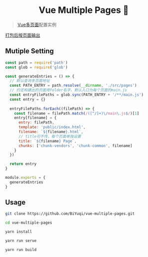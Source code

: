 <h1 align="center">Vue Multiple Pages 👋</h1>

> [Vue多页面](https://github.com/BiYuqi/vue-multiple-pages)配置实例

[打包后按页面输出](https://github.com/BiYuqi/vue-multiple-pages/tree/support-build-nest-folder)

## Mutiple Setting
```js
const path = require('path')
const glob = require('glob')

const generateEntries = () => {
  // 默认查询多页面地址
  const PATH_ENTRY = path.resolve(__dirname, './src/pages')
  // 约定构建出的页面用folder名字，默认入口为每个页面的main.js
  const entryFilePaths = glob.sync(PATH_ENTRY + '/**/main.js')
  const entry = {}
  
  entryFilePaths.forEach((filePath) => {
    const filename = filePath.match(/([^/]+)\/main\.js$/)[1]
    entry[filename] = {
      entry: filePath,
      template: 'public/index.html',
      filename: `${filename}.html`,
      // title可不传，每个页面单独设置
      title: `${filename} Page`,
      chunks: ['chunk-vendors', 'chunk-common', filename]
    }
  })

  return entry
}

module.exports = {
  generateEntries
}
```

## Usage

``` bash
git clone https://github.com/BiYuqi/vue-multiple-pages.git

cd vue-multiple-pages

yarn install

yarn run serve

yarn run build
```
